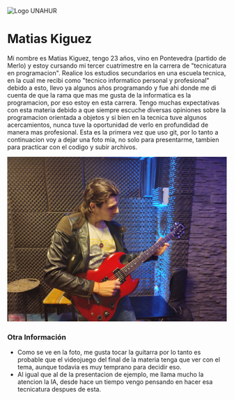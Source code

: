 ![Logo UNAHUR](./UNAHUR.png)

# Matias Kiguez

Mi nombre es Matias Kiguez, tengo 23 años, vino en Pontevedra (partido de Merlo) y estoy cursando mi tercer cuatrimestre en la carrera de "tecnicatura en programacion".
Realice los estudios secundarios en una escuela tecnica, en la cual me recibi como "tecnico informatico personal y profesional" debido a esto, llevo ya algunos años programando y fue ahi donde me di cuenta de que la rama que mas me gusta de la informatica es la programacion, por eso estoy en esta carrera.
Tengo muchas expectativas con esta materia debido a que siempre escuche diversas opiniones sobre la programacion orientada a objetos y si bien en la tecnica tuve algunos acercamientos, nunca tuve la oportunidad de verlo en profundidad de manera mas profesional.
Esta es la primera vez que uso git, por lo tanto a continuacion voy a dejar una foto mia, no solo para presentarme, tambien para practicar con el codigo y subir archivos. 

![Mi_Foto](Mi_Foto.jpeg)


### Otra Información
- Como se ve en la foto, me gusta tocar la guitarra por lo tanto es probable que el videojuego del final de la materia tenga que ver con el tema, aunque todavia es muy temprano para decidir eso.
- Al igual que al de la presentacion de ejemplo, me llama mucho la atencion la IA, desde hace un tiempo vengo pensando en hacer esa tecnicatura despues de esta. 
